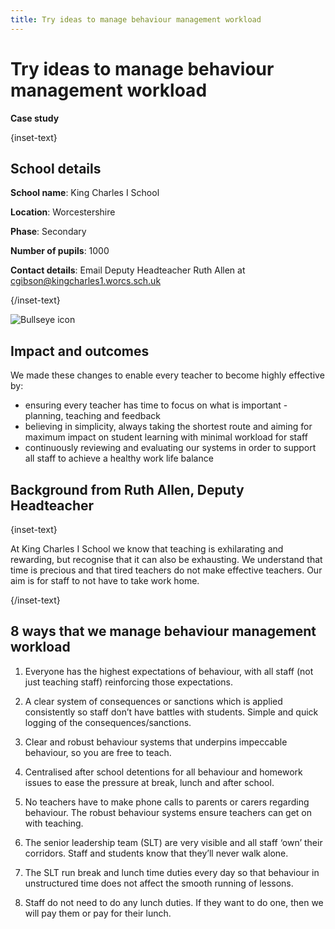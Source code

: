 ```yaml
---
title: Try ideas to manage behaviour management workload
---
```


# Try ideas to manage behaviour management workload

<strong class="govuk-tag">Case study</strong>

{inset-text}

## School details

**School name**: King Charles I School

**Location**: Worcestershire

**Phase**: Secondary

**Number of pupils**: 1000

**Contact details**: Email Deputy Headteacher Ruth Allen at <cgibson@kingcharles1.worcs.sch.uk>

{/inset-text}

<div class="info-box">
  <div class="info-box__corner">
    <img src="/assets/images/bullseye.svg" alt="Bullseye icon">
  </div>
  <h2 class="govuk-heading-m">
    Impact and outcomes
  </h2>
  <p>
    We made these changes to enable every teacher to become highly
    effective by:
  </p>
  <p>
    <ul>
      <li>
        ensuring every teacher has time to focus on what is important -
        planning, teaching and feedback
      </li>
      <li>
        believing in simplicity, always taking the shortest route and aiming
        for maximum impact on student learning with minimal workload for
        staff
      </li>
      <li>
        continuously reviewing and evaluating our systems in order to
        support all staff to achieve a healthy work life balance
      </li>
    </ul>
  </p>
</div>

## Background from Ruth Allen, Deputy Headteacher

{inset-text}

At King Charles I School we know that teaching is exhilarating and rewarding,
but recognise that it can also be exhausting. We understand that time is
precious and that tired teachers do not make effective teachers. Our aim is for
staff to not have to take work home.

{/inset-text}

## 8 ways that we manage behaviour management workload

1. Everyone has the highest expectations of behaviour, with all staff (not just
   teaching staff) reinforcing those expectations.

2. A clear system of consequences or sanctions which is applied consistently so
   staff don’t have battles with students. Simple and quick logging of the
   consequences/sanctions.

3. Clear and robust behaviour systems that underpins impeccable behaviour, so
   you are free to teach.

4. Centralised after school detentions for all behaviour and homework issues to
   ease the pressure at break, lunch and after school.

5. No teachers have to make phone calls to parents or carers regarding
   behaviour. The robust behaviour systems ensure teachers can get on with
   teaching.

6. The senior leadership team (SLT) are very visible and all staff ‘own’ their
   corridors. Staff and students know that they’ll never walk alone.

7. The SLT run break and lunch time duties every day so that behaviour in
   unstructured time does not affect the smooth running of lessons.

8. Staff do not need to do any lunch duties. If they want to do one, then we
   will pay them or pay for their lunch.
